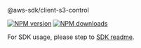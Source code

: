 @aws-sdk/client-s3-control

[![NPM version](https://img.shields.io/npm/v/@aws-sdk/client-s3-control/rc.svg)](https://www.npmjs.com/package/@aws-sdk/client-s3-control)
[![NPM downloads](https://img.shields.io/npm/dm/@aws-sdk/client-s3-control.svg)](https://www.npmjs.com/package/@aws-sdk/client-s3-control)

For SDK usage, please step to [SDK readme](https://github.com/aws/aws-sdk-js-v3).
